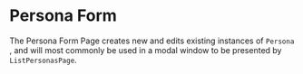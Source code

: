 # Persona Form

The Persona Form Page creates new and edits existing instances of `Persona` , and will most commonly be used in a modal window to be presented by `ListPersonasPage`.
